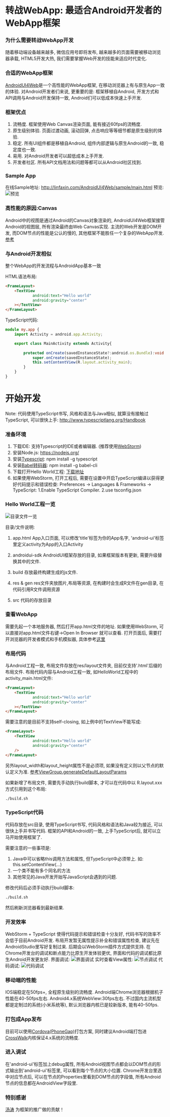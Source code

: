 # 转战WebApp: 最适合Android开发者的WebApp框架


### 为什么需要转战WebApp开发

随着移动端设备越来越多, 微信应用号即将发布, 越来越多的页面需要被移动浏览器承载, HTML5开发大热, 我们需要掌握Web开发的技能来适应时代变化.

### 合适的WebApp框架

[AndroidUI4Web](https://github.com/linfaxin/AndroidUI4Web)是一个高性能的WebApp框架, 在移动浏览器上有与原生App一致的体验.
对Android开发者们来说, 更重要的是:
框架移植自Android, 开发方式和API调用与Android开发保持一致, Android们可以低成本快速上手开发.

<!--more-->

### 框架优点

1. 流畅度. 框架使用Web Canvas渲染页面, 能有接近60fps的流畅度.
2. 原生级别体验. 页面过渡动画, 滚动回弹, 点击响应等等细节都是原生级别的体验.
3. 稳定. 所有UI组件都是移植自Android, 组件内部逻辑与原生Android的一致, 稳定度也一致.
4. 易用. 对Android开发者可以超低成本上手开发.
5. 开发者社区. 所有API文档用法和问题等都可以从Android社区找到.


### Sample App

在线Sample地址: http://linfaxin.com/AndroidUI4Web/sample/main.html
预览:
![预览](http://linfaxin.com/image/androidui/sample_app_preview.png)


### 高性能的原因:Canvas

Android中的视图是通过Android的Canvas对象渲染的, AndroidUI4Web框架接管Android的视图层, 所有渲染最终由Web Canvas实现.
主流的Web开发是DOM开发, 而DOM节点的性能是公认的慢的, 其他框架不能胜任一个复杂的WebApp开发.
[参考](http://www.csdn.net/article/2015-03-03/2824083-Canvas-UI)


### 与Android开发相似

整个WebApp的开发流程与AndroidApp基本一致

HTML语法布局:
```html
<FrameLayout>
    <TextView
            android:text="Hello world"
            android:gravity="center"
    ></TextView>
</FrameLayout>
```

TypeScript代码:
```TypeScript
module my.app {
    import Activity = android.app.Activity;

    export class MainActivity extends Activity{
    
        protected onCreate(savedInstanceState?:android.os.Bundle):void {
            super.onCreate(savedInstanceState);
            this.setContentView(R.layout.activity_main);
        }
    }
}
```



# 开始开发

Note: 代码使用TypeScript书写, 风格和语法与Java相似, 就算没有接触过TypeScript, 可以很快上手: http://www.typescriptlang.org/Handbook


### 准备环境

1. 下载IDE: 支持Typescript的IDE或者编辑器. (推荐使用[WebStorm](https://www.jetbrains.com/webstorm/))
2. 安装Node.js: https://nodejs.org/ 
3. 安装[Typescript](http://www.typescriptlang.org): npm install -g typescript
4. 安装[Babel转码器](https://babeljs.io): npm install -g babel-cli
5. 下载打开Hello World工程: [下载地址](https://github.com/linfaxin/AndroidUI4Web-HelloWorld/archive/master.zip)
6. 如果使用WebStorm, 打开工程后, 需要在设置中开启TypeScript编译以获得更好代码提示和错误检查: 
Preferences -> Languages & Frameworks -> TypeScript: 1.Enable TypeScript Compiler. 2.use tsconfig.json


### Hello World工程一览

![目录文件一览](http://linfaxin.com/image/androidui/hello_world_project_dir_preview.png)

目录/文件说明:

1. app.html
App入口页面, 可以修改'title'标签为你的App名字, 'android-ui'标签里定义activity为App的入口Activity

2. androidui-sdk
AndroidUI框架存放的目录, 如果框架版本有更新, 需要升级替换其中的文件.

3. build
存放最终构建生成的js文件.

4. res & gen
res文件夹放图片,布局等资源, 在构建时会生成R文件在gen目录, 在代码引用R文件调用资源

5. src
代码的存放目录



### 查看WebApp

需要先起一个本地服务器, 然后打开app.html文件的地址.
如果使用WebStorm, 可以直接对app.html文件右键->Open In Browser 就可以查看.
打开页面后, 需要打开浏览器的开发者模式和手机模拟器, 具体参考[这里](http://www.cocoachina.com/webapp/20141231/10815.html)


### 布局代码

与Android工程一致, 布局文件存放在res/layout文件夹, 目前仅支持'.html'后缀的布局文件.
布局代码内容与Android工程一致, 如HelloWorld工程中的activity_main.html文件:
```html
<FrameLayout>
    <TextView
            android:text="Hello world"
            android:gravity="center"
    ></TextView>
</FrameLayout>
```

需要注意的是目前不支持self-closing, 如上例中的TextView不能写成:
```html
<FrameLayout>
    <TextView
            android:text="Hello world"
            android:gravity="center"
    />
</FrameLayout>
```

另外layout_width和layout_height属性不是必须项, 如果没有定义则以父节点的默认定义为准. [参考ViewGroup.generateDefaultLayoutParams](http://developer.android.com/intl/zh-cn/reference/android/view/ViewGroup.html)

如果新增了布局文件, 需要先手动执行build脚本, 才可以在代码中以 R.layout.xxx 方式引用到这个布局:
```bash
./build.sh 
```


### TypeScript代码

代码存放在src目录, 使用TypeScript书写, 代码风格和语法和Java较为接近, 可以很快上手并书写代码.
框架的API和Android的一致, 上手TypeScript后, 就可以立马开始使用框架了.

需要注意的一些事项是:

1. Java中可以省略this调用方法和属性, 但TypeScript中必须带上. 如: this.setContentView(...)
2. 一个类不能有多个同名的方法
3. 其他常见的Java开发开始写JavaScript会遇到的问题.

修改代码后必须手动执行build脚本:
```bash
./build.sh 
```
然后刷新浏览器看到最新结果.

### 开发效率

WebStorm + TypeScript 使得代码提示和错误检查十分友好, 代码书写的效率不会低于目前Android开发.
布局开发暂无属性提示补全和错误属性检查, 建议先在AndroidStudio里写好复制过来. 后期会以WebStorm插件方式提供支持.
在Chrome开发台的调试和断点能力比原生开发体验更优, 界面和代码的调试都比原生Android开发更友好.
界面调试:
![界面调试](http://linfaxin.com/image/androidui/debug_layout.png)
实时查看View属性:
![节点调试](http://linfaxin.com/image/androidui/debug_node.png)
代码调试:
![代码调试](http://linfaxin.com/image/androidui/debug_source.png)


### 移动端的性能

IOS端稳定在50fps+, 全程原生级别的流畅度.
Android端Chrome浏览器根据机子性能在40-50fps左右.
Android4.x系统WebView:30fps左右. 不过国内主流机型都是定制过的系统(小米系统等), 默认浏览器内核已是较新版本, 能有40-50fps.


### 打包成App发布

目前可以使用[Cordova(PhoneGap)](http://cordova.apache.org/)打包方案, 同时建议Android端打包进[CrossWalk](https://crosswalk-project.org/)内核保证4.x系统的流畅度.


### 进入调试

在'android-ui'标签加上debug属性, 所有Android视图节点都会以DOM节点的形式输出到'android-ui'标签里, 可以看到每个节点的大小位置.
Chrome开发台里选中对应节点后, 可以在节点的Properties里看到DOM节点的字段值, 所有Android节点的信息都在AndroidView字段里.


### 特别感谢

[汤涛](https://github.com/AndroidTrending) 为框架的推广做的贡献！
